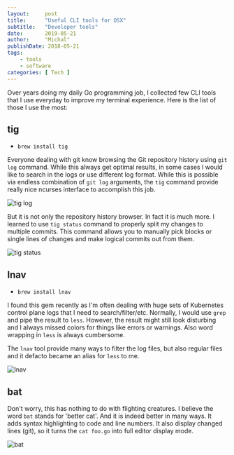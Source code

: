 ```yaml
---
layout:     post
title:      "Useful CLI tools for OSX"
subtitle:   "Developer tools"
date:       2019-05-21
author:     "Michal"
publishDate: 2018-05-21
tags:
    - tools
    - software
categories: [ Tech ]
---
```


Over years doing my daily Go programming job, I collected few CLI tools that I use everyday
to improve my terminal experience. Here is the list of those I use the most:

## tig

* `brew install tig`

Everyone dealing with git know browsing the Git repository history using `git log` command.
While this always get optimal results, in some cases I would like to search in the logs or
use different log format. While this is possible via endless combination of `git log` arguments,
the `tig` command provide really nice ncurses interface to accomplish this job.

![tig log](/cli_tig_log.png)

But it is not only the repository history browser. In fact it is much more. I learned to use
`tig status` command to properly split my changes to multiple commits. This command allows you
to manually pick blocks or single lines of changes and make logical commits out from them.

![tig status](/cli_tig_status.png)

lnav
--------------

* `brew install lnav`

I found this gem recently as I'm often dealing with huge sets of Kubernetes control plane logs
that I need to search/filter/etc. Normally, I would use `grep` and pipe the result to `less`.
However, the result might still look disturbing and I always missed colors for things like errors
or warnings. Also word wrapping in `less` is always cumbersome. 

The `lnav` tool provide many ways to filter the log files, but also regular files and it defacto
became an alias for `less` to me.

![lnav](/cli_lnav.png)

bat
-------------

Don't worry, this has nothing to do with flighting creatures. I believe the word `bat` stands for
'better cat'. And it is indeed better in many ways. It adds syntax highlighting to code and line numbers.
It also display changed lines (git), so it turns the `cat foo.go` into full editor display mode.

![bat](/cli_bat.png)